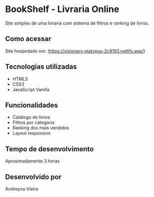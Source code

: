 # BookShelf - Livraria Online

Site simples de uma livraria com sistema de filtros e ranking de livros.

## Como acessar
Site hospedado em: (https://visionary-platypus-2c9193.netlify.app/)

## Tecnologias utilizadas
- HTML5
- CSS3  
- JavaScript Vanilla

## Funcionalidades
- Catálogo de livros
- Filtros por categoria
- Ranking dos mais vendidos
- Layout responsivo

## Tempo de desenvolvimento
Aproximadamente 3 horas

## Desenvolvido por
Andreyna Vieira